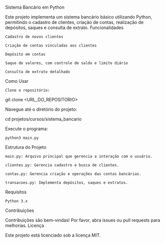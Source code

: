 Sistema Bancário em Python

Este projeto implementa um sistema bancário básico utilizando Python, permitindo o cadastro de clientes, criação de contas, realização de depósitos, saques e consulta de extrato.
Funcionalidades

    Cadastro de novos clientes

    Criação de contas vinculadas aos clientes

    Depósito em contas

    Saque de valores, com controle de saldo e limite diário

    Consulta de extrato detalhado

Como Usar

    Clone o repositório:

git clone <URL_DO_REPOSITORIO>

Navegue até o diretório do projeto:

cd projetos/cursos/sistema_bancario

Execute o programa:

    python3 main.py

Estrutura do Projeto

    main.py: Arquivo principal que gerencia a interação com o usuário.

    clientes.py: Gerencia cadastro e busca de clientes.

    contas.py: Gerencia criação e operações das contas bancárias.

    transacoes.py: Implementa depósitos, saques e extratos.

Requisitos

    Python 3.x

Contribuições

Contribuições são bem-vindas! Por favor, abra issues ou pull requests para melhorias.
Licença

Este projeto está licenciado sob a licença MIT.
